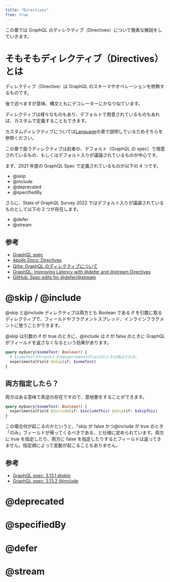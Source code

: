 ```yaml
---
title: "Directives"
free: true
---
```


この章では GraphQL のディレクティブ（Directives）について簡素な解説をしていきます。

# そもそもディレクティブ（Directives）とは

ディレクティブ（Directive）は GraphQL のスキーマやオペレーションを修飾するものです。

後で述べますが意味、構文ともにデコレーターにかなり似ています。

ディレクティブは様々なものもあり、デフォルトで用意されているものもあれば、カスタムで定義することもできます。

カスタムディレクティブについては[Language](./01-language.md)の章で説明しているためそちらを参照ください。

この章で扱うディレクティブは前者の、デフォルト（GraphQL の spec）で用意されているもの、もしくはデフォルト入りが議論されているものが中心です。

まず、2021 年度の GraphQL Spec で定義されているものが以下の 4 つです。

- @skip
- @include
- @deprecated
- @specifiedBy

さらに、State of GraphQL Survey 2022 ではデフォルト入りが議論されているものとして以下の 2 つが存在します。

- @defer
- @stream

## 参考

- [GraphQL spec](https://spec.graphql.org/October2021/#sec-Type-System.Directives)
- [Apollo Docs: Directives](https://www.apollographql.com/docs/apollo-server/schema/directives/)
- [Qiita: GraphQL のディレクティブについて](https://qiita.com/koffee0522/items/bb623f974c418f5e15b0)
- [GraphQL: Improving Latency with @defer and @stream Directives](https://graphql.org/blog/2020-12-08-improving-latency-with-defer-and-stream-directives/)
- [GitHub: Spec edits for @defer/@stream](https://github.com/graphql/graphql-spec/pull/742)

# @skip / @include

@skip と@include ディレクティブは両方とも Boolean である if を引数に取るディレクティブで、フィールドやフラグメントスプレッド、インラインフラグメントに使うことができます。

@skip は引数の if が true のときに、@include は if が false のときに GraphQL がフィールドを返さなくなるという効果があります。

```graphql
query myQuery($someTest: Boolean!) {
  # $someTestがtrueのときはexperimentalFieldのときは飛ばされる。
  experimentalField @skip(if: $someTest)
}
```

## 両方指定したら？

両方はある意味で真逆の存在ですので、意地悪をすることができます。

```graphql
query myQuery($someTest: Boolean!) {
  experimentalField @include(if: $includeThis) @skip(if: $skipThis)
}
```

この場合何が起こるのかというと、「skip が false かつ@include が true のとき「のみ」フィールドが帰ってくるべきである、と仕様に定められています。両方に true を指定したり、両方に false を指定したりするとフィールドは返ってきません。指定順によって変動が起こることもありません。

## 参考

- [GraphQL spec: 3.13.1 @skip](https://spec.graphql.org/October2021/#sec--skip)
- [GraphQL spec: 3.13.2 @include](https://spec.graphql.org/October2021/#sec--include)

# @deprecated

# @specifiedBy

# @defer

# @stream
